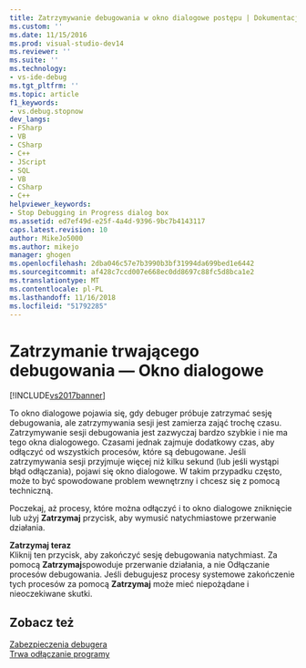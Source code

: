 ```yaml
---
title: Zatrzymywanie debugowania w okno dialogowe postępu | Dokumentacja firmy Microsoft
ms.custom: ''
ms.date: 11/15/2016
ms.prod: visual-studio-dev14
ms.reviewer: ''
ms.suite: ''
ms.technology:
- vs-ide-debug
ms.tgt_pltfrm: ''
ms.topic: article
f1_keywords:
- vs.debug.stopnow
dev_langs:
- FSharp
- VB
- CSharp
- C++
- JScript
- SQL
- VB
- CSharp
- C++
helpviewer_keywords:
- Stop Debugging in Progress dialog box
ms.assetid: ed7ef49d-e25f-4a4d-9396-9bc7b4143117
caps.latest.revision: 10
author: MikeJo5000
ms.author: mikejo
manager: ghogen
ms.openlocfilehash: 2dba046c57e7b3990b3bf31994da699bed1e6442
ms.sourcegitcommit: af428c7ccd007e668ec0dd8697c88fc5d8bca1e2
ms.translationtype: MT
ms.contentlocale: pl-PL
ms.lasthandoff: 11/16/2018
ms.locfileid: "51792285"
---
```

# <a name="stop-debugging-in-progress-dialog-box"></a>Zatrzymanie trwającego debugowania — Okno dialogowe
[!INCLUDE[vs2017banner](../includes/vs2017banner.md)]

To okno dialogowe pojawia się, gdy debuger próbuje zatrzymać sesję debugowania, ale zatrzymywania sesji jest zamierza zająć trochę czasu. Zatrzymywanie sesji debugowania jest zazwyczaj bardzo szybkie i nie ma tego okna dialogowego. Czasami jednak zajmuje dodatkowy czas, aby odłączyć od wszystkich procesów, które są debugowane. Jeśli zatrzymywania sesji przyjmuje więcej niż kilku sekund (lub jeśli wystąpi błąd odłączania), pojawi się okno dialogowe. W takim przypadku często, może to być spowodowane problem wewnętrzny i chcesz się z pomocą techniczną.  
  
 Poczekaj, aż procesy, które można odłączyć i to okno dialogowe zniknięcie lub użyj **Zatrzymaj** przycisk, aby wymusić natychmiastowe przerwanie działania.  
  
 **Zatrzymaj teraz**  
 Kliknij ten przycisk, aby zakończyć sesję debugowania natychmiast. Za pomocą **Zatrzymaj**spowoduje przerwanie działania, a nie Odłączanie procesów debugowania. Jeśli debugujesz procesy systemowe zakończenie tych procesów za pomocą **Zatrzymaj** może mieć niepożądane i nieoczekiwane skutki.  
  
## <a name="see-also"></a>Zobacz też  
 [Zabezpieczenia debugera](../debugger/debugger-security.md)   
 [Trwa odłączanie programy](http://msdn.microsoft.com/en-us/f2c756c2-8079-474b-94c2-01c19a141a01)



